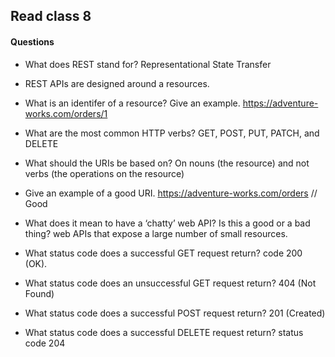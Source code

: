 ## Read class 8


#### Questions
- What does REST stand for?
  Representational State Transfer

- REST APIs are designed around a resources.

- What is an identifer of a resource? Give an example.
 https://adventure-works.com/orders/1

- What are the most common HTTP verbs?
GET, POST, PUT, PATCH, and DELETE
- What should the URIs be based on?
On nouns (the resource) and not verbs (the operations on the resource)
- Give an example of a good URI.
https://adventure-works.com/orders // Good

- What does it mean to have a ‘chatty’ web API? Is this a 
  good or a bad thing?
web APIs that expose a large number of small resources.

- What status code does a successful GET request return?
code 200 (OK).
- What status code does an unsuccessful GET request return?
 404 (Not Found)
- What status code does a successful POST request return?
201 (Created)
- What status code does a successful DELETE request return?
status code 204


